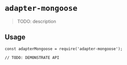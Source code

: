 # `adapter-mongoose`

> TODO: description

## Usage

```
const adapterMongoose = require('adapter-mongoose');

// TODO: DEMONSTRATE API
```
